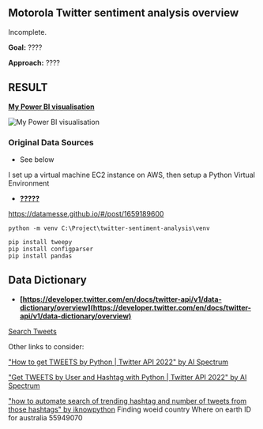 ## Motorola Twitter sentiment analysis overview

Incomplete.

**Goal:** ????

**Approach:** ????

## RESULT
**[My Power BI visualisation](?????)**

![My Power BI visualisation]()

### Original Data Sources
* See below


I set up a virtual machine EC2 instance on AWS, then setup a Python Virtual Environment
* **[?????](https://datamesse.github.io/#/post/???????)**

https://datamesse.github.io/#/post/1659189600

```
python -m venv C:\Project\twitter-sentiment-analysis\venv
```

```
pip install tweepy
pip install configparser
pip install pandas
```

## Data Dictionary
* **[https://developer.twitter.com/en/docs/twitter-api/v1/data-dictionary/overview](https://developer.twitter.com/en/docs/twitter-api/v1/data-dictionary/overview)**

[Search Tweets](https://developer.twitter.com/en/docs/twitter-api/v1/tweets/search/api-reference/get-search-tweets)


Other links to consider:

["How to get TWEETS by Python | Twitter API 2022" by AI Spectrum](https://www.youtube.com/watch?v=Lu1nskBkPJU)

["Get TWEETS by User and Hashtag with Python | Twitter API 2022" by AI Spectrum](https://www.youtube.com/watch?v=FmbEhKSpR7M)

["how to automate search of trending hashtag and number of tweets from those hashtags" by iknowpython](https://www.youtube.com/watch?v=ywl--vO3oGs)
Finding woeid country Where on earth ID for australia
55949070